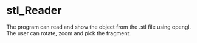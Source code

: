 # stl_Reader
The program can read and show the object from the .stl file using opengl. The user can rotate, zoom and pick the fragment.
